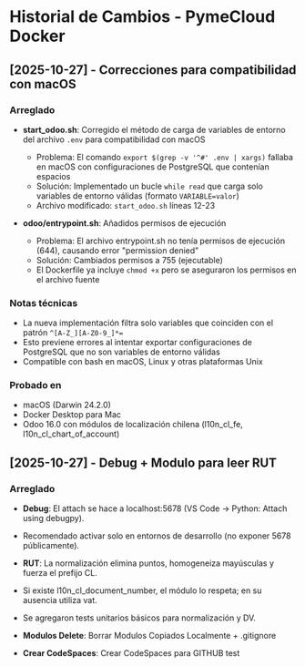 # Historial de Cambios - PymeCloud Docker

## [2025-10-27] - Correcciones para compatibilidad con macOS

### Arreglado
- **start_odoo.sh**: Corregido el método de carga de variables de entorno del archivo `.env` para compatibilidad con macOS
  - Problema: El comando `export $(grep -v '^#' .env | xargs)` fallaba en macOS con configuraciones de PostgreSQL que contenían espacios
  - Solución: Implementado un bucle `while read` que carga solo variables de entorno válidas (formato `VARIABLE=valor`)
  - Archivo modificado: `start_odoo.sh` líneas 12-23

- **odoo/entrypoint.sh**: Añadidos permisos de ejecución
  - Problema: El archivo entrypoint.sh no tenía permisos de ejecución (644), causando error "permission denied"
  - Solución: Cambiados permisos a 755 (ejecutable)
  - El Dockerfile ya incluye `chmod +x` pero se aseguraron los permisos en el archivo fuente

### Notas técnicas
- La nueva implementación filtra solo variables que coinciden con el patrón `^[A-Z_][A-Z0-9_]*=`
- Esto previene errores al intentar exportar configuraciones de PostgreSQL que no son variables de entorno válidas
- Compatible con bash en macOS, Linux y otras plataformas Unix

### Probado en
- macOS (Darwin 24.2.0)
- Docker Desktop para Mac
- Odoo 16.0 con módulos de localización chilena (l10n_cl_fe, l10n_cl_chart_of_account)

## [2025-10-27] - Debug + Modulo para leer RUT

### Arreglado 
- **Debug**: El attach se hace a localhost:5678 (VS Code → Python: Attach using debugpy).
- Recomendado activar solo en entornos de desarrollo (no exponer 5678 públicamente).

- **RUT**: La normalización elimina puntos, homogeneiza mayúsculas y fuerza el prefijo CL.
- Si existe l10n_cl_document_number, el módulo lo respeta; en su ausencia utiliza vat.
- Se agregaron tests unitarios básicos para normalización y DV.

- **Modulos Delete**: Borrar Modulos Copiados Localmente + .gitignore

- **Crear CodeSpaces**: Crear CodeSpaces para GITHUB test